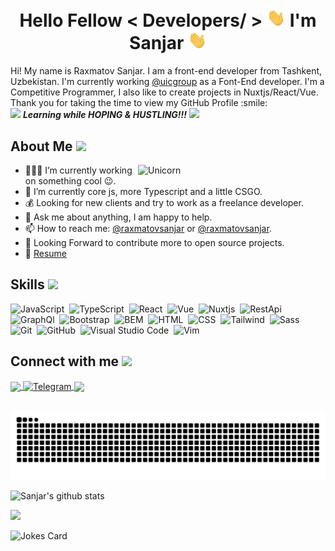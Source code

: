 <h1 align="center"> 
  Hello Fellow < Developers/ >
  <img src="https://raw.githubusercontent.com/ABSphreak/ABSphreak/master/gifs/Hi.gif" width="30">
  I'm Sanjar
  <img src="https://raw.githubusercontent.com/ABSphreak/ABSphreak/master/gifs/Hi.gif" width="30">
</h1>

<div size='20px'>
  Hi! My name is Raxmatov Sanjar.
  I am a front-end developer from Tashkent, Uzbekistan. I'm currently working <a href='https://uic.group/'>@uicgroup</a> as a Font-End developer. I'm a Competitive       Programmer, I also like   to create projects in Nuxtjs/React/Vue. Thank you for taking the time to view my GitHub Profile :smile:
</div>

<div>
  <img src="https://media.giphy.com/media/VgCDAzcKvsR6OM0uWg/giphy.gif" width="50" /> 
  <b><i>Learning while HOPING & HUSTLING!!!</i></b>
  <img src="https://media.giphy.com/media/7j2hfyeVcDtf2/giphy.gif" width="50" />
</div>
  
<h2>
  About Me 
  <img src = "https://media0.giphy.com/media/KDDpcKigbfFpnejZs6/giphy.gif?cid=ecf05e47oy6f4zjs8g1qoiystc56cu7r9tb8a1fe76e05oty&rid=giphy.gif" width="200">
</h2>

<img align="right" width="300" alt="Unicorn" src="https://media.giphy.com/media/3ohs4BSacFKI7A717y/giphy.gif" />

- 👨🏽‍💻  I’m currently working on something cool :wink:.
- 🌱  I’m currently core js, more Typescript and a little CSGO. 
- 💰  Looking for new clients and try to work as a freelance developer.
- 💬  Ask me about anything, I am happy to help.
- 📫 How to reach me: [@raxmatovsanjar](https://t.me/raxmatovsanjar) or [@raxmatovsanjar](https://www.linkedin.com/in/raxmatovsanjar).
- 👀 Looking Forward to contribute more to open source projects.
- 📝 [Resume](https://standardresume.co/r/raxmatovsanjar)

<h2> 
  Skills
  <img src="https://media2.giphy.com/media/QssGEmpkyEOhBCb7e1/giphy.gif?cid=ecf05e47a0n3gi1bfqntqmob8g9aid1oyj2wr3ds3mg700bl&rid=giphy.gif" width="32">
</h2>
  
![JavaScript](https://img.shields.io/badge/-JavaScript-05122A?style=flat&logo=javascript)&nbsp;
![TypeScript](https://img.shields.io/badge/-TypeScript-05122A?style=flat&logo=typescript)&nbsp;
![React](https://img.shields.io/badge/-React-05122A?style=flat&logo=react)&nbsp;
![Vue](https://img.shields.io/badge/-Vue-05122A?style=flat&logo=vue)&nbsp;
![Nuxtjs](https://img.shields.io/badge/-Nuxtjs-05122A?style=flat&logo=nuxtjs)&nbsp;
![RestApi](https://img.shields.io/badge/-RestApi-05122A?style=flat&logo=restapi)&nbsp;
![GraphQl](https://img.shields.io/badge/-GraphQl-05122A?style=flat&logo=graphql)&nbsp;
![Bootstrap](https://img.shields.io/badge/-Bootstrap-05122A?style=flat&logo=bootstrap&logoColor=563D7C)&nbsp;
![BEM](https://img.shields.io/badge/-BEM-05122A?style=flat&logo=bem)&nbsp;
![HTML](https://img.shields.io/badge/-HTML-05122A?style=flat&logo=HTML5)&nbsp;
![CSS](https://img.shields.io/badge/-CSS-05122A?style=flat&logo=CSS3&logoColor=1572B6)&nbsp;
![Tailwind](https://img.shields.io/badge/-Tailwind-05122A?style=flat&logo=Tailwind&logoColor=1572B6)&nbsp;
![Sass](https://img.shields.io/badge/-Sass-05122A?style=flat&logo=sass&logoColor=1572B6)&nbsp;
![Git](https://img.shields.io/badge/-Git-05122A?style=flat&logo=git)&nbsp;
![GitHub](https://img.shields.io/badge/-GitHub-05122A?style=flat&logo=github)&nbsp;
![Visual Studio Code](https://img.shields.io/badge/-Visual%20Studio%20Code-05122A?style=flat&logo=visual-studio-code&logoColor=007ACC)&nbsp;
![Vim](https://img.shields.io/badge/-Vim-05122A?style=flat&logo=vim)&nbsp;

<h2>
  Connect with me
  <img src='https://raw.githubusercontent.com/ShahriarShafin/ShahriarShafin/main/Assets/handshake.gif' width="100">
</h2>
<a target="_blank" href='https://www.linkedin.com/in/raxmatovsanjar'>
  <img width='100' align='center' src="https://img.shields.io/badge/LinkedIn-0077B5?style=for-the-badge&logo=linkedin&logoColor=white"/>
</a> 
<a target="_blank" href="https://t.me/raxmatovsanjar">
  <img width='100' align='center' alt="Telegram" src="https://img.shields.io/badge/Telegram-2CA5E0?style=for-the-badge&logo=telegram&logoColor=white">
</a>
<a target="_blank" href='https://www.upwork.com/freelancers/~01c5242d3e319ebbd9'>
  <img width='100' align='center' src="https://img.shields.io/badge/Upwork-6fda44?style=for-the-badge&logo=upwork&logoColor=white"/>
</a>
<br><br>
  
<!-- Don't Run Contribution Graph(Generate Snake) Action on your default Branch-->
![𝙶𝚒𝚝𝚑𝚞𝚋 𝙲𝚘𝚗𝚝𝚛𝚒𝚋𝚞𝚝𝚒𝚘𝚗 𝙶𝚛𝚊𝚙𝚑](https://github.com/JayantGoel001/JayantGoel001/blob/master/github-contribution-grid-snake.svg)
<!-- Don't Run Contribution Graph(Generate Snake) Action on your default Branch -->

<p>
  <img src="https://github-readme-stats.anuraghazra1.vercel.app/api?username=raxmatovsanjar&show_icons=true&include_all_commits=true&theme=onedark" alt="Sanjar's github stats" />
</p>

<p>
  <!-- Change the `github-readme-stats.anuraghazra1.vercel.app` to `github-readme-stats.vercel.app`  -->
  <img src="https://github-readme-stats.anuraghazra1.vercel.app/api/top-langs/?username=raxmatovsanjar&layout=compact&theme=onedark" />
</p>

![Jokes Card](https://readme-jokes.vercel.app/api?theme=tokyonight)
